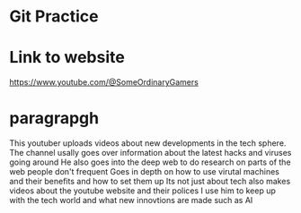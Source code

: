# Git Practice

# Link to website
https://www.youtube.com/@SomeOrdinaryGamers
# paragrapgh 
 This youtuber uploads videos about new developments in the tech sphere. 
 The channel usally goes over information about the latest hacks and viruses going around
 He also goes into the deep web to do research on parts of the web people don't frequent
 Goes in depth on how to use virutal machines and their benefits and how to set them up
 Its not just about tech also makes videos about the youtube website and their polices
 I use him to keep up with the tech world and what new innovtions are made such as AI